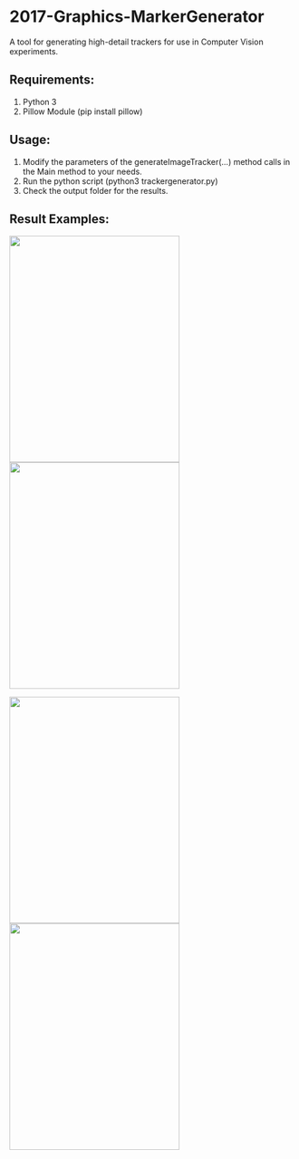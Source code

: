 # 2017-Graphics-MarkerGenerator
A tool for generating high-detail trackers for use in Computer Vision experiments. 

## Requirements:
1. Python 3
2. Pillow Module (pip install pillow)

## Usage:
1. Modify the parameters of the generateImageTracker(...) method calls in the Main method to your needs.
2. Run the python script (python3 trackergenerator.py)
3. Check the output folder for the results.

## Result Examples:
<img src="https://github.com/Tashiv/2017-Utilities-MarkerGenerator/blob/master/Output/tracker-A.png" width="300" height="400"><img src="https://github.com/Tashiv/2017-Utilities-MarkerGenerator/blob/master/Output/tracker-B.png" width="300" height="400">

<img src="https://github.com/Tashiv/2017-Utilities-MarkerGenerator/blob/master/Output/tracker-C.png" width="300" height="400"><img src="https://github.com/Tashiv/2017-Utilities-MarkerGenerator/blob/master/Output/tracker-D.png" width="300" height="400">
